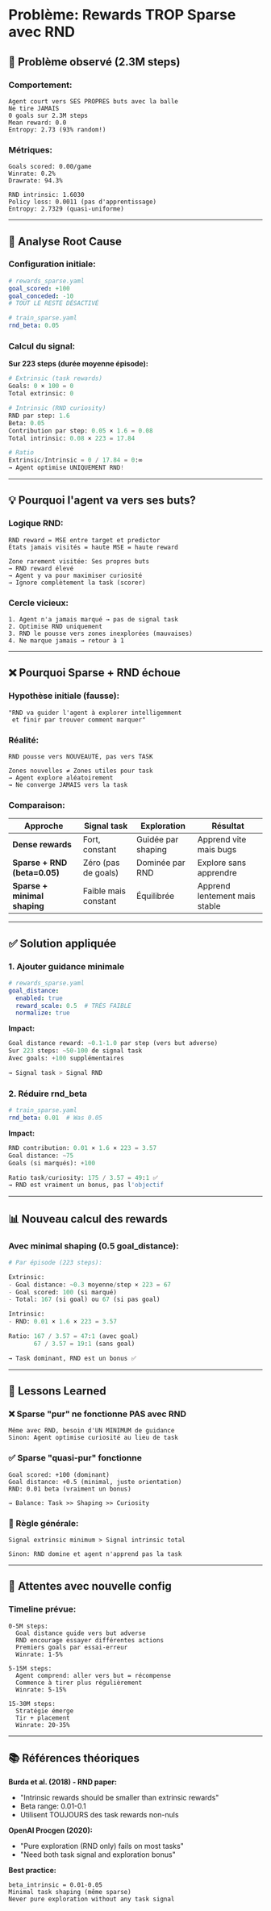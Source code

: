 # Problème: Rewards TROP Sparse avec RND

## 🔴 Problème observé (2.3M steps)

### Comportement:
```
Agent court vers SES PROPRES buts avec la balle
Ne tire JAMAIS
0 goals sur 2.3M steps
Mean reward: 0.0
Entropy: 2.73 (93% random!)
```

### Métriques:
```
Goals scored: 0.00/game
Winrate: 0.2%
Drawrate: 94.3%

RND intrinsic: 1.6030
Policy loss: 0.0011 (pas d'apprentissage)
Entropy: 2.7329 (quasi-uniforme)
```

---

## 🔬 Analyse Root Cause

### Configuration initiale:
```yaml
# rewards_sparse.yaml
goal_scored: +100
goal_conceded: -10
# TOUT LE RESTE DÉSACTIVÉ

# train_sparse.yaml
rnd_beta: 0.05
```

### Calcul du signal:

**Sur 223 steps (durée moyenne épisode):**

```python
# Extrinsic (task rewards)
Goals: 0 × 100 = 0
Total extrinsic: 0

# Intrinsic (RND curiosity)
RND par step: 1.6
Beta: 0.05
Contribution par step: 0.05 × 1.6 = 0.08
Total intrinsic: 0.08 × 223 = 17.84

# Ratio
Extrinsic/Intrinsic = 0 / 17.84 = 0:∞
→ Agent optimise UNIQUEMENT RND!
```

---

## 💡 Pourquoi l'agent va vers ses buts?

### Logique RND:
```
RND reward = MSE entre target et predictor
États jamais visités = haute MSE = haute reward

Zone rarement visitée: Ses propres buts
→ RND reward élevé
→ Agent y va pour maximiser curiosité
→ Ignore complètement la task (scorer)
```

### Cercle vicieux:
```
1. Agent n'a jamais marqué → pas de signal task
2. Optimise RND uniquement
3. RND le pousse vers zones inexplorées (mauvaises)
4. Ne marque jamais → retour à 1
```

---

## ❌ Pourquoi Sparse + RND échoue

### Hypothèse initiale (fausse):
```
"RND va guider l'agent à explorer intelligemment
 et finir par trouver comment marquer"
```

### Réalité:
```
RND pousse vers NOUVEAUTÉ, pas vers TASK

Zones nouvelles ≠ Zones utiles pour task
→ Agent explore aléatoirement
→ Ne converge JAMAIS vers la task
```

### Comparaison:

| Approche | Signal task | Exploration | Résultat |
|----------|-------------|-------------|----------|
| **Dense rewards** | Fort, constant | Guidée par shaping | Apprend vite mais bugs |
| **Sparse + RND (beta=0.05)** | Zéro (pas de goals) | Dominée par RND | Explore sans apprendre |
| **Sparse + minimal shaping** | Faible mais constant | Équilibrée | Apprend lentement mais stable |

---

## ✅ Solution appliquée

### 1. Ajouter guidance minimale

```yaml
# rewards_sparse.yaml
goal_distance:
  enabled: true
  reward_scale: 0.5  # TRÈS FAIBLE
  normalize: true
```

**Impact:**
```python
Goal distance reward: ~0.1-1.0 par step (vers but adverse)
Sur 223 steps: ~50-100 de signal task
Avec goals: +100 supplémentaires

→ Signal task > Signal RND
```

### 2. Réduire rnd_beta

```yaml
# train_sparse.yaml
rnd_beta: 0.01  # Was 0.05
```

**Impact:**
```python
RND contribution: 0.01 × 1.6 × 223 = 3.57
Goal distance: ~75
Goals (si marqués): +100

Ratio task/curiosity: 175 / 3.57 = 49:1 ✅
→ RND est vraiment un bonus, pas l'objectif
```

---

## 📊 Nouveau calcul des rewards

### Avec minimal shaping (0.5 goal_distance):

```python
# Par épisode (223 steps):

Extrinsic:
- Goal distance: ~0.3 moyenne/step × 223 = 67
- Goal scored: 100 (si marqué)
- Total: 167 (si goal) ou 67 (si pas goal)

Intrinsic:
- RND: 0.01 × 1.6 × 223 = 3.57

Ratio: 167 / 3.57 = 47:1 (avec goal)
       67 / 3.57 = 19:1 (sans goal)

→ Task dominant, RND est un bonus ✅
```

---

## 🎯 Lessons Learned

### ❌ Sparse "pur" ne fonctionne PAS avec RND
```
Même avec RND, besoin d'UN MINIMUM de guidance
Sinon: Agent optimise curiosité au lieu de task
```

### ✅ Sparse "quasi-pur" fonctionne
```
Goal scored: +100 (dominant)
Goal distance: +0.5 (minimal, juste orientation)
RND: 0.01 beta (vraiment un bonus)

→ Balance: Task >> Shaping >> Curiosity
```

### 📐 Règle générale:
```
Signal extrinsic minimum > Signal intrinsic total

Sinon: RND domine et agent n'apprend pas la task
```

---

## 🚀 Attentes avec nouvelle config

### Timeline prévue:

```
0-5M steps:
  Goal distance guide vers but adverse
  RND encourage essayer différentes actions
  Premiers goals par essai-erreur
  Winrate: 1-5%

5-15M steps:
  Agent comprend: aller vers but = récompense
  Commence à tirer plus régulièrement
  Winrate: 5-15%

15-30M steps:
  Stratégie émerge
  Tir + placement
  Winrate: 20-35%
```

---

## 📚 Références théoriques

**Burda et al. (2018) - RND paper:**
- "Intrinsic rewards should be smaller than extrinsic rewards"
- Beta range: 0.01-0.1
- Utilisent TOUJOURS des task rewards non-nuls

**OpenAI Procgen (2020):**
- "Pure exploration (RND only) fails on most tasks"
- "Need both task signal and exploration bonus"

**Best practice:**
```
beta_intrinsic = 0.01-0.05
Minimal task shaping (même sparse)
Never pure exploration without any task signal
```
